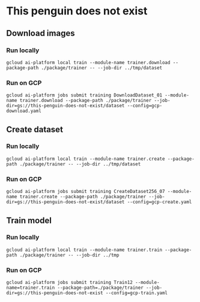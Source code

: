 # This penguin does not exist

## Download images

### Run locally
```
gcloud ai-platform local train --module-name trainer.download --package-path ./package/trainer -- --job-dir ../tmp/dataset
```

### Run on GCP
```
gcloud ai-platform jobs submit training DownloadDataset_01 --module-name trainer.download --package-path ./package/trainer --job-dir=gs://this-penguin-does-not-exist/dataset --config=gcp-download.yaml
```

## Create dataset

### Run locally
```
gcloud ai-platform local train --module-name trainer.create --package-path ./package/trainer -- --job-dir ../tmp/dataset
```

### Run on GCP
```
gcloud ai-platform jobs submit training CreateDataset256_07 --module-name trainer.create --package-path ./package/trainer --job-dir=gs://this-penguin-does-not-exist/dataset --config=gcp-create.yaml
```

## Train model

### Run locally
```
gcloud ai-platform local train --module-name trainer.train --package-path ./package/trainer -- --job-dir ../tmp
```

### Run on GCP
```
gcloud ai-platform jobs submit training Train12 --module-name=trainer.train --package-path=./package/trainer --job-dir=gs://this-penguin-does-not-exist --config=gcp-train.yaml
```